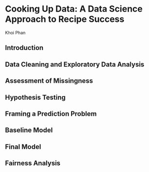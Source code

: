 # Cooking Up Data: A Data Science Approach to Recipe Success
Khoi Phan
## Introduction
## Data Cleaning and Exploratory Data Analysis
## Assessment of Missingness
## Hypothesis Testing
## Framing a Prediction Problem
## Baseline Model
## Final Model
## Fairness Analysis
